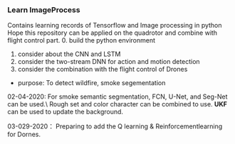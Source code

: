 ### Learn ImageProcess
Contains learning records of Tensorflow and Image processing in python
Hope this repository can be applied on the quadrotor and combine with flight control part.
0. build the python environment
1. consider about the CNN and LSTM
2. consider the two-stream DNN for action and motion detection
3. consider the combination with the flight control of Drones

* purpose: To detect wildfire, smoke segementation

02-04-2020:
For smoke semantic segmentation, FCN, U-Net, and Seg-Net can be used.\\
Rough set and color character can be combined to use. **UKF** can be used to update the background.

03-029-2020：
Preparing to add the Q learning & Reinforcementlearning for Dornes.
